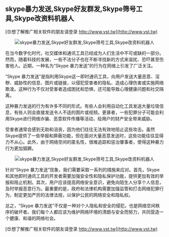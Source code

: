 ## **skype暴力发送,Skype好友群发,Skype筛号工具,Skype改资料机器人**

[😍想了解推广相关软件的朋友请登录 http://www.vst.tw](http://www.vst.tw)

 <center><img src="https://vst.tw/MP4/tuiguang/png/4.png" alt="skype暴力发送,Skype好友群发,Skype筛号工具,Skype改资料机器人"></center>

在当今数字化时代，社交媒体和通讯工具已经成为人们生活中不可或缺的一部分。然而，随着科技的发展，一些不法分子也在不断寻找新的方式来滋扰、恐吓甚至伤害他人。近期，一种名为“Skype 暴力发送”的行为在网络上引发了广泛关注。

“Skype 暴力发送”是指利用Skype这一即时通讯工具，向用户发送大量恶意、淫秽、威胁性的信息、图片或链接，以侵犯受害者的隐私、造成心理伤害或实施网络欺凌。这种行为不仅对受害者造成困扰和恐惧，还可能导致心理健康问题和社交隔离。

这种暴力发送的行为有许多不同的形式。有些人会利用自动化工具发送大量垃圾信息，有些人则会直接发送令人不适的图片或视频。更甚者，一些犯罪分子可能会利用Skype进行网络诈骗、恶意软件传播等活动，给用户的财产安全带来威胁。

受害者通常会感到无助和沮丧，因为他们往往无法有效地阻止这些攻击。虽然Skype提供了一些举报和屏蔽功能，但在面对大量恶意发送时，这些功能往往显得力不从心。此外，由于网络空间的匿名性，很难追踪和惩治肇事者，使得这种暴力行为更加猖獗。

 <center><img src="https://vst.tw/MP4/tuiguang/png/4.png" alt="skype暴力发送,Skype好友群发,Skype筛号工具,Skype改资料机器人"></center>

针对“Skype 暴力发送”现象，我们需要采取一系列的措施来应对。首先，Skype和其他即时通讯工具的开发者需要加强安全性和隐私保护功能，提供更加有效的举报和阻止机制。其次，用户应该提高网络安全意识，避免向陌生人分享个人信息，及时举报恶意行为。最重要的是，政府和法律机构需要加强监管和打击网络犯罪行为，制定更加严厉的法律法规，以保护公民的网络安全和隐私权。

总之，“Skype 暴力发送”不仅是一种对个人隐私和安全的侵犯，也是网络空间秩序的破坏者。我们每个人都应该为维护网络环境的清朗与安全而努力，共同营造一个健康、和谐的网络社会。

[😍想了解推广相关软件的朋友请登录 http://www.vst.tw](http://www.vst.tw)



